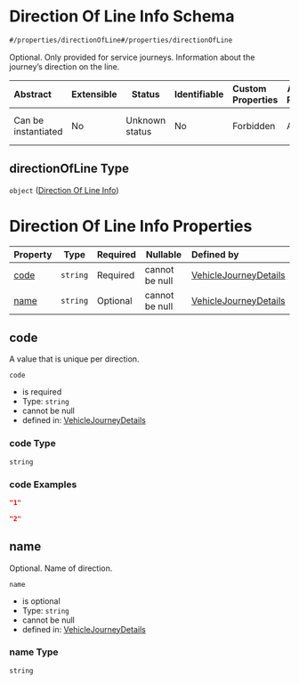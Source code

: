 # Direction Of Line Info Schema

```txt
#/properties/directionOfLine#/properties/directionOfLine
```

Optional. Only provided for service journeys. Information about the journey’s direction on the line.


| Abstract            | Extensible | Status         | Identifiable | Custom Properties | Additional Properties | Access Restrictions | Defined In                                                                                                                 |
| :------------------ | ---------- | -------------- | ------------ | :---------------- | --------------------- | ------------------- | -------------------------------------------------------------------------------------------------------------------------- |
| Can be instantiated | No         | Unknown status | No           | Forbidden         | Allowed               | none                | [vehicle-journey-details.json\*](../../schema/operational-information/vehicle-journey-details.json "open original schema") |

## directionOfLine Type

`object` ([Direction Of Line Info](vehicle-journey-details-properties-direction-of-line-info.md))

# Direction Of Line Info Properties

| Property      | Type     | Required | Nullable       | Defined by                                                                                                                                                                                                                                                    |
| :------------ | -------- | -------- | -------------- | :------------------------------------------------------------------------------------------------------------------------------------------------------------------------------------------------------------------------------------------------------------ |
| [code](#code) | `string` | Required | cannot be null | [VehicleJourneyDetails](vehicle-journey-details-definitions-direction-of-line-info-properties-code.md "https&#x3A;//schemas.ruter.no/adt/ota/api/v2.0/operational-information/vehicle-journey-details.json#/definitions/directionOfLineInfo/properties/code") |
| [name](#name) | `string` | Optional | cannot be null | [VehicleJourneyDetails](vehicle-journey-details-definitions-direction-of-line-info-properties-name.md "https&#x3A;//schemas.ruter.no/adt/ota/api/v2.0/operational-information/vehicle-journey-details.json#/definitions/directionOfLineInfo/properties/name") |

## code

A value that is unique per direction.


`code`

-   is required
-   Type: `string`
-   cannot be null
-   defined in: [VehicleJourneyDetails](vehicle-journey-details-definitions-direction-of-line-info-properties-code.md "https&#x3A;//schemas.ruter.no/adt/ota/api/v2.0/operational-information/vehicle-journey-details.json#/definitions/directionOfLineInfo/properties/code")

### code Type

`string`

### code Examples

```json
"1"
```

```json
"2"
```

## name

Optional. Name of direction.


`name`

-   is optional
-   Type: `string`
-   cannot be null
-   defined in: [VehicleJourneyDetails](vehicle-journey-details-definitions-direction-of-line-info-properties-name.md "https&#x3A;//schemas.ruter.no/adt/ota/api/v2.0/operational-information/vehicle-journey-details.json#/definitions/directionOfLineInfo/properties/name")

### name Type

`string`
